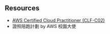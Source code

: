 ## Resources
- [AWS Certified Cloud Practitioner (CLF-C02)](https://explore.skillbuilder.aws/learn/course/18572/exam-prep-standard-course-aws-certified-cloud-practitioner-clf-c02-traditional-chinese)
- 證照陪跑計劃 by AWS 校園大使 
